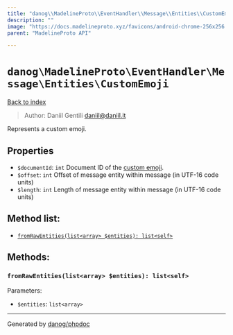 ```yaml
---
title: "danog\\MadelineProto\\EventHandler\\Message\\Entities\\CustomEmoji: Represents a custom emoji."
description: ""
image: "https://docs.madelineproto.xyz/favicons/android-chrome-256x256.png"
parent: "MadelineProto API"

---
```

# `danog\MadelineProto\EventHandler\Message\Entities\CustomEmoji`
[Back to index](../../../../../index.html)

> Author: Daniil Gentili <daniil@daniil.it>  
  

Represents a custom emoji.  



## Properties
* `$documentId`: `int` Document ID of the [custom emoji](https://core.telegram.org/api/custom-emoji).
* `$offset`: `int` Offset of message entity within message (in UTF-16 code units)
* `$length`: `int` Length of message entity within message (in UTF-16 code units)

## Method list:
* [`fromRawEntities(list<array> $entities): list<self>`](#fromrawentities-list-array-entities-list-self)

## Methods:
### `fromRawEntities(list<array> $entities): list<self>`




Parameters:

* `$entities`: `list<array>`   



---
Generated by [danog/phpdoc](https://phpdoc.daniil.it)
